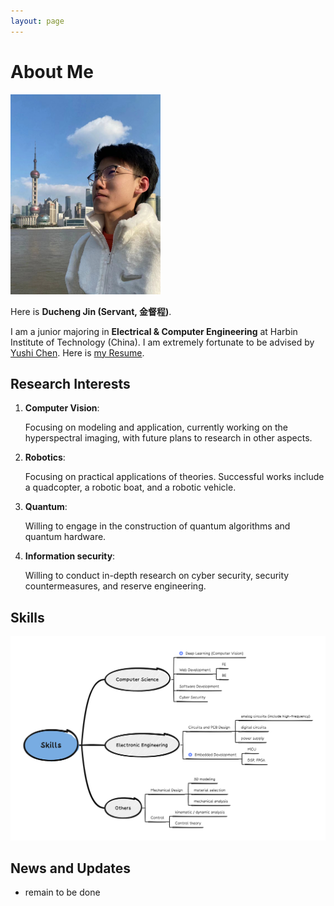 ```yaml
---
layout: page
---
```


# About Me

<img src="src/images/jinducheng.jpg" class="floatpic" width="240" height="320">

Here is **Ducheng Jin (Servant, 金督程)**.

I am a junior majoring in **Electrical & Computer Engineering** at Harbin Institute of Technology (China). I am extremely fortunate to be advised by [Yushi Chen](http://homepage.hit.edu.cn/chenyushi). Here is [my Resume]().

## Research Interests

1. **Computer Vision**: 

   Focusing on modeling and application, currently working on the hyperspectral imaging, with future plans to research in other aspects.

2. **Robotics**:

   Focusing on practical applications of theories. Successful works include a quadcopter, a robotic boat, and a robotic vehicle.

3. **Quantum**:

   Willing to engage in the construction of quantum algorithms and quantum hardware.

4. **Information security**:

   Willing to conduct in-depth research on cyber security, security countermeasures, and reserve engineering.

## Skills

<img src="src/images/Skills.png">

## News and Updates

- remain to be done
